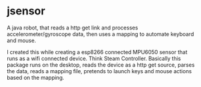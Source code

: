 # jsensor
A java robot, that reads a http get link and processes accelerometer/gyroscope data, then uses a mapping to automate keyboard and mouse.

I created this while creating a esp8266 connected MPU6050 sensor that runs as a wifi connected device. Think Steam Controller. Basically this package runs on the desktop, reads the device as a http get source, parses the data, reads a mapping file, pretends to launch keys and mouse actions based on the mapping.

